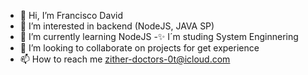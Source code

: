 - 👋 Hi, I’m Francisco David 
- 👀 I’m interested in backend (NodeJS, JAVA SP)
- 🌱 I’m currently learning NodeJS
-✨ I´m studing System Enginnering
- 💞️ I’m looking to collaborate on projects for get experience
- 📫 How to reach me zither-doctors-0t@icloud.com
<!---
FDavid04/FDavid04 is a ✨ special ✨ repository because its `README.md` (this file) appears on your GitHub profile.
You can click the Preview link to take a look at your changes.
--->
